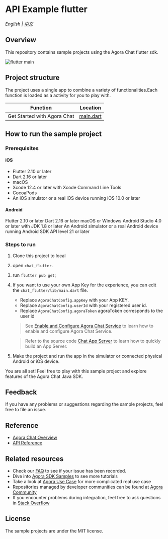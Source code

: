 # API Example flutter

_English | [中文](README.zh.md)_

## Overview

This repository contains sample projects using the Agora Chat flutter sdk.

![flutter main](/images/flutter_main.jpeg)

## Project structure

The project uses a single app to combine a variety of functionalities.Each function is loaded as a activity for you to play with.

| Function | Location |
| --- | --- |
| Get Started with Agora Chat | [main.dart](https://github.com/AgoraIO/Agora-Chat-API-Examples/blob/main/chat_flutter/lib/main.dart) |

## How to run the sample project

### Prerequisites

#### iOS

- Flutter 2.10 or later
- Dart 2.16 or later
- macOS
- Xcode 12.4 or later with Xcode Command Line Tools
- CocoaPods
- An iOS simulator or a real iOS device running iOS 10.0 or later

#### Android

Flutter 2.10 or later
Dart 2.16 or later
macOS or Windows
Android Studio 4.0 or later with JDK 1.8 or later
An Android simulator or a real Android device running Android SDK API level 21 or later

### Steps to run


1. Clone this project to local
2. open `chat_flutter`.
3. run `flutter pub get`;
4. If you want to use your own App Key for the experience, you can edit the `chat_flutter/lib/main.dart` file.
   - Replace `AgoraChatConfig.appKey` with your App KEY.
   - Replace `AgoraChatConfig.userId` with your registered user id.
   - Replace `AgoraChatConfig.agoraToken` agoraToken corresponds to the user id

   > See [Enable and Configure Agora Chat Service](https://docs.agora.io/cn/agora-chat/enable_agora_chat?platform=flutter) to learn how to enable and configure Agora Chat Service.

   > Refer to the source code [Chat App Server](https://github.com/AgoraIO/Agora-Chat-API-Examples/tree/main/chat-app-server) to learn how to quickly build an App Server.

5. Make the project and run the app in the simulator or connected physical Android or iOS device.

You are all set! Feel free to play with this sample project and explore features of the Agora Chat Java SDK.

## Feedback

If you have any problems or suggestions regarding the sample projects, feel free to file an issue.

## Reference

- [Agora Chat Overview](https://docs.agora.io/en/agora-chat/agora_chat_get_started_flutter?platform=Flutter)
- [API Reference](https://docs.agora.io/en/agora-chat/api-ref?platform=Flutter)

## Related resources

- Check our [FAQ](https://docs.agora.io/en/faq) to see if your issue has been recorded.
- Dive into [Agora SDK Samples](https://github.com/AgoraIO) to see more tutorials
- Take a look at [Agora Use Case](https://github.com/AgoraIO-usecase) for more complicated real use case
- Repositories managed by developer communities can be found at [Agora Community](https://github.com/AgoraIO-Community)
- If you encounter problems during integration, feel free to ask questions in [Stack Overflow](https://stackoverflow.com/questions/tagged/agora.io)

## License

The sample projects are under the MIT license.
